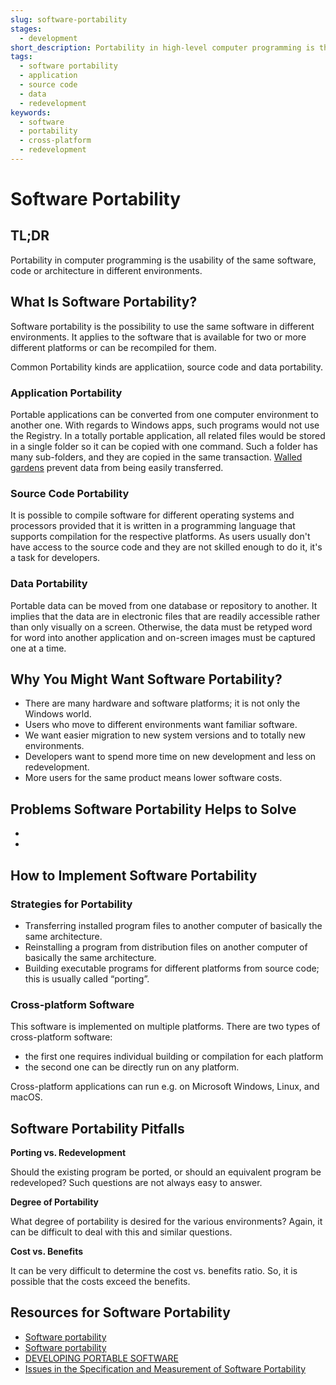 ```yaml
---
slug: software-portability
stages:
  - development
short_description: Portability in high-level computer programming is the usability of the same software in different environments. 
tags:
  - software portability
  - application
  - source code
  - data
  - redevelopment
keywords:
  - software
  - portability
  - cross-platform
  - redevelopment
---
```


# Software Portability

## TL;DR

Portability in computer programming is the usability of the same software, code or architecture in different environments.

## What Is Software Portability?

Software portability is the possibility to use the same software in different environments. It applies to the software that is available for two or more different platforms or can be recompiled for them. 

Common Portability kinds are applicatiion, source code and data portability.

### Application Portability

Portable applications can be converted from one computer environment to another one. 
With regards to Windows apps, such programs would not use the Registry. In a totally portable application, all related files would be stored in a single folder so it can be copied with one command. Such a folder has many sub-folders, and they are copied in the same transaction. 
[Walled gardens](https://www.pcmag.com/encyclopedia/term/walled-garden) prevent data from being easily transferred. 

###  Source Code Portability

It is possible to compile software for different operating systems and processors provided that it is written in a programming language that supports compilation for the respective platforms. 
As users usually don't have access to the source code and they are not skilled enough to do it, it's a task for developers.

### Data Portability 

Portable data can be moved from one database or repository to another. It implies that the data are in electronic files that are readily accessible rather than only visually on a screen. Otherwise, the data must be retyped word for word into another application and on-screen images must be captured one at a time. 

## Why You Might Want Software Portability?

- There are many hardware and software platforms; it is not only the Windows world.
- Users who move to different environments want familiar software.
- We want easier migration to new system versions and to totally new environments.
- Developers want to spend more time on new development and less on redevelopment.
- More users for the same product means lower software costs.

## Problems Software Portability Helps to Solve
- []()
- []()

## How to Implement Software Portability

### Strategies for Portability

-   Transferring installed program files to another computer of basically the same architecture.
-   Reinstalling a program from distribution files on another computer of basically the same architecture.
-   Building executable programs for different platforms from source code; this is usually called “porting”. 

### Cross-platform Software 

This software is implemented on multiple platforms. There are two types of cross-platform software:
- the first one requires individual building or compilation for each platform
- the second one can be directly run on any platform.

Cross-platform applications can run e.g. on Microsoft Windows, Linux, and macOS.


## Software Portability Pitfalls

**Porting vs. Redevelopment**

Should the existing program be ported, or should an equivalent program be redeveloped? Such questions are not always easy to answer. 

**Degree of Portability** 

What degree of portability is desired for the various environments? Again, it can be difficult to deal with this and similar questions. 

**Cost vs. Benefits**

It can be very difficult to determine the cost vs. benefits ratio. So, it is possible that the costs exceed the benefits.

## Resources for Software Portability 

- [Software portability](https://en.wikipedia.org/wiki/Software_portability)
- [Software portability](https://www.pcmag.com/encyclopedia/term/software-portability)
- [DEVELOPING PORTABLE SOFTWARE](https://link.springer.com/content/pdf/10.1007%2F1-4020-8159-6_3.pdf)
- [Issues in the Specification and Measurement of Software Portability](https://citeseerx.ist.psu.edu/viewdoc/download?doi=10.1.1.97.6878&rep=rep1&type=pdf)


